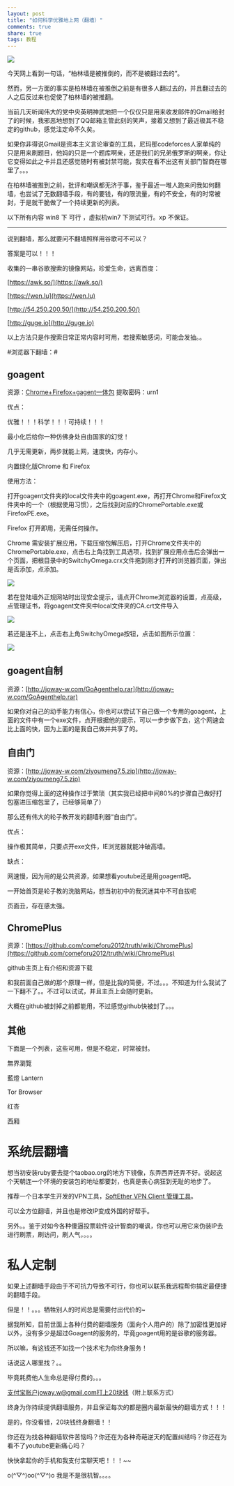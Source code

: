 ```yaml
---
layout: post
title: "如何科学优雅地上网（翻墙）" 
comments: true
share: true
tags: 教程
---
```



![](http://stock.591hx.com/images/hnimg/201303/19/88/3064683394378224760.jpg)



今天网上看到一句话，“柏林墙是被推倒的，而不是被翻过去的”。

然而，另一方面的事实是柏林墙在被推倒之前是有很多人翻过去的，并且翻过去的人之后反过来也促使了柏林墙的被推翻。

当前几天听闻伟大的党中央英明神武地把一个仅仅只是用来收发邮件的Gmail给封了的时候，我邪恶地想到了QQ邮箱主管此刻的笑声，接着又想到了最近极其不稳定的github，感觉注定命不久矣。

如果你非得说Gmail是资本主义言论审查的工具，尼玛那codeforces人家单纯的只是用来刷题目，他妈的只是一个题库啊亲，还是我们的兄弟俄罗斯的啊亲，你让它变得如此之卡并且还感觉随时有被封禁可能，我实在看不出这有关部门智商在哪里了。。。

在柏林墙被推到之前，批评和嘲讽都无济于事，鉴于最近一堆人跑来问我如何翻墙，也尝试了无数翻墙手段，有的要钱，有的限流量，有的不安全，有的时常被封，于是就干脆做了一个持续更新的列表。

以下所有内容 win8 下 可行 ，虚拟机win7 下测试可行。xp 不保证。


----------

说到翻墙，那么就要问不翻墙照样用谷歌可不可以？

答案是可以！！！

收集的一串谷歌搜索的镜像网站，珍爱生命，远离百度：

[https://awk.so/](https://awk.so/)

[https://wen.lu](https://wen.lu)

[http://54.250.200.50/](http://54.250.200.50/)

[http://guge.io](http://guge.io)

以上方法只是作搜索日常正常内容时可用，若搜索敏感词，可能会发抽。。



#浏览器下翻墙：#

## goagent ##

资源：[Chrome+Firefox+gagent一体包](http://pan.baidu.com/s/1qWqL7JI)
提取密码：urn1

优点：

优雅！！！科学！！！可持续！！！

最小化后给你一种仿佛身处自由国家的幻觉！

几乎无需更新，两步就能上网，速度快，内存小。

内置绿化版Chrome 和 Firefox

使用方法：

打开goagent文件夹的local文件夹中的goagent.exe，再打开Chrome和Firefox文件夹中的一个（根据使用习惯），之后找到对应的ChromePortable.exe或FirefoxPE.exe。

Firefox 打开即用，无需任何操作。

Chrome 需安装扩展应用，下载压缩包解压后，打开Chrome文件夹中的ChromePortable.exe，点击右上角找到工具选项，找到扩展应用点击后会弹出一个页面，把根目录中的SwitchyOmega.crx文件拖到刚才打开的浏览器页面，弹出是否添加，点添加。

![](http://ww2.sinaimg.cn/mw690/708485bfgw1ens4c5pglxj20jj0jr787.jpg)

若在登陆墙外正规网站时出现安全提示，请点开Chrome浏览器的设置，点高级，点管理证书，将goagent文件夹中local文件夹的CA.crt文件导入

![](http://ww1.sinaimg.cn/mw690/708485bfgw1ens49kov25j20gi0gxwia.jpg)

若还是连不上，点击右上角SwitchyOmega按钮，点击如图所示位置：

![](http://ww2.sinaimg.cn/mw690/708485bfgw1ens49lbm6hj205909et98.jpg)


## goagent自制 ##

资源：[http://joway-w.com/GoAgenthelp.rar](http://joway-w.com/GoAgenthelp.rar)

如果你对自己的动手能力有信心，你也可以尝试下自己做一个专用的goagent，上面的文件中有一个exe文件，点开根据他的提示，可以一步步做下去，这个网速会比上面的快，因为上面的是我自己做并共享了的。

## 自由门 ##

资源：[http://joway-w.com/ziyoumeng7.5.zip](http://joway-w.com/ziyoumeng7.5.zip)

如果你觉得上面的这种操作过于繁琐（其实我已经把中间80%的步骤自己做好打包塞进压缩包里了，已经够简单了）

那么还有伟大的轮子教开发的翻墙利器“自由门”。

优点：

操作极其简单，只要点开exe文件，IE浏览器就能冲破高墙。

缺点：

网速慢，因为用的是公共资源，如果想看youtube还是用goagent吧。

一开始首页是轮子教的洗脑网站，想当初初中的我沉迷其中不可自拔呢

页面丑，存在感太强。

## ChromePlus ##


资源：[https://github.com/comeforu2012/truth/wiki/ChromePlus](https://github.com/comeforu2012/truth/wiki/ChromePlus)

github主页上有介绍和资源下载

和我前面自己做的那个原理一样，但是比我的简便，不过。。。不知道为什么我试了一下翻不了。。不过可以试试，并且主页上会随时更新。

大概在github被封掉之前都能用，不过感觉github快被封了。。。




## 其他  ##


下面是一个列表，这些可用，但是不稳定，时常被封。

無界瀏覽

藍燈 Lantern

Tor Browser

红杏

西厢





# 系统层翻墙 #


想当初安装ruby要去提个taobao.org的地方下镜像，东弄西弄还弄不好。说起这个天朝连一个环境的安装包的地址都要封，也真是丧心病狂到无耻的地步了。

推荐一个日本学生开发的VPN工具，[SoftEther VPN Client 管理工具](https://joway-w.com/vpngate-client.rar)。

可以全方位翻墙，并且也是修改IP变成外国的好帮手。

另外。。鉴于对如今各种傻逼投票软件设计智商的嘲讽，你也可以用它来伪装IP去进行刷票，刷访问，刷人气，。。。




# 私人定制 #

如果上述翻墙手段由于不可抗力导致不可行，你也可以联系我远程帮你搞定最便捷的翻墙手段。

但是！！。。。牺牲别人的时间总是需要付出代价的~

据我所知，目前世面上各种付费的翻墙服务（面向个人用户的）除了加密性更加好以外，没有多少是超过Goagent的服务的，毕竟goagent用的是谷歌的服务器。

所以嘛，有这钱还不如找一个技术宅为你终身服务！

话说这人哪里找？。。

毕竟耗费他人生命总是得付费的。。。

支付宝账户joway.w@gmail.com打上20块钱（附上联系方式）

终身为你持续提供翻墙服务，并且保证每次的都是圈内最新最快的翻墙方式！！！

是的，你没看错，20块钱终身翻墙！！

你还在为找各种翻墙软件苦恼吗？你还在为各种奇葩逆天的配置纠结吗？你还在为看不了youtube更新痛心吗？

快快拿起你的手机和我支付宝聊天吧！！！~~


o(^▽^)oo(^▽^)o  我是不是很机智。。。。
